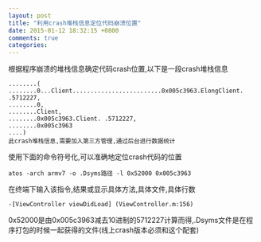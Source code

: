 ```yaml
---
layout: post
title: "利用crash堆栈信息定位代码崩溃位置"
date: 2015-01-12 18:32:15 +0800
comments: true
categories: 
---
```

根据程序崩溃的堆栈信息确定代码crash位置,以下是一段crash堆栈信息
	
	........(
	........0...Client.........................0x005c3963.ElongClient. .5712227,
	........0,
	........Client,
	........0x005c3963.Client. .5712227,
	........0x005c3963
	....)
	此crash堆栈信息,需要加入第三方管理,通过后台进行数据统计
	
使用下面的命令符号化,可以准确地定位crash代码的位置

	atos -arch armv7 -o .Dsyms路径 -l 0x52000 0x005c3963

在终端下输入该指令,结果或显示具体方法,具体文件,具体行数

	-[ViewController viewDidLoad] (ViewController.m:156)
	
0x52000是由0x005c3963减去10进制的5712227计算而得,.Dsyms文件是在程序打包的时候一起获得的文件(线上crash版本必须和这个配套)



